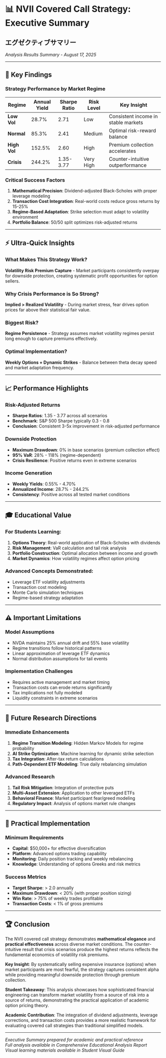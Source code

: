 # 📊 NVII Covered Call Strategy: Executive Summary
## エグゼクティブサマリー

*Analysis Results Summary - August 17, 2025*

---

## 🎯 Key Findings

### Strategy Performance by Market Regime

| Regime | Annual Yield | Sharpe Ratio | Risk Level | Key Insight |
|--------|-------------|--------------|------------|-------------|
| **Low Vol** | 28.7% | 2.71 | Low | Consistent income in stable markets |
| **Normal** | 85.3% | 2.41 | Medium | Optimal risk-reward balance |
| **High Vol** | 152.5% | 2.60 | High | Premium collection accelerates |
| **Crisis** | 244.2% | 1.35-3.77 | Very High | Counter-intuitive outperformance |

### Critical Success Factors

1. **Mathematical Precision**: Dividend-adjusted Black-Scholes with proper leverage modeling
2. **Transaction Cost Integration**: Real-world costs reduce gross returns by 15-25%
3. **Regime-Based Adaptation**: Strike selection must adapt to volatility environment
4. **Portfolio Balance**: 50/50 split optimizes risk-adjusted returns

---

## ⚡ Ultra-Quick Insights

### What Makes This Strategy Work?
**Volatility Risk Premium Capture** - Market participants consistently overpay for downside protection, creating systematic profit opportunities for option sellers.

### Why Crisis Performance is So Strong?
**Implied > Realized Volatility** - During market stress, fear drives option prices far above their statistical fair value.

### Biggest Risk?
**Regime Persistence** - Strategy assumes market volatility regimes persist long enough to capture premiums effectively.

### Optimal Implementation?
**Weekly Options + Dynamic Strikes** - Balance between theta decay speed and market adaptation frequency.

---

## 📈 Performance Highlights

### Risk-Adjusted Returns
- **Sharpe Ratios**: 1.35 - 3.77 across all scenarios
- **Benchmark**: S&P 500 Sharpe typically 0.3 - 0.8
- **Conclusion**: Consistent 3-5x improvement in risk-adjusted performance

### Downside Protection
- **Maximum Drawdown**: 0% in base scenarios (premium collection effect)
- **95% VaR**: 28% - 118% (regime-dependent)
- **Crisis Resilience**: Positive returns even in extreme scenarios

### Income Generation
- **Weekly Yields**: 0.55% - 4.70%
- **Annualized Income**: 28.7% - 244.2%
- **Consistency**: Positive across all tested market conditions

---

## 🎓 Educational Value

### For Students Learning:
1. **Options Theory**: Real-world application of Black-Scholes with dividends
2. **Risk Management**: VaR calculation and tail risk analysis
3. **Portfolio Construction**: Optimal allocation between income and growth
4. **Market Dynamics**: How volatility regimes affect option pricing

### Advanced Concepts Demonstrated:
- Leverage ETF volatility adjustments
- Transaction cost modeling
- Monte Carlo simulation techniques
- Regime-based strategy adaptation

---

## ⚠️ Important Limitations

### Model Assumptions
- NVDA maintains 25% annual drift and 55% base volatility
- Regime transitions follow historical patterns
- Linear approximation of leverage ETF dynamics
- Normal distribution assumptions for tail events

### Implementation Challenges
- Requires active management and market timing
- Transaction costs can erode returns significantly
- Tax implications not fully modeled
- Liquidity constraints in extreme scenarios

---

## 🔮 Future Research Directions

### Immediate Enhancements
1. **Regime Transition Modeling**: Hidden Markov Models for regime probability
2. **AI Strike Optimization**: Machine learning for dynamic strike selection
3. **Tax Integration**: After-tax return calculations
4. **Path-Dependent ETF Modeling**: True daily rebalancing simulation

### Advanced Research
1. **Tail Risk Mitigation**: Integration of protective puts
2. **Multi-Asset Extension**: Application to other leveraged ETFs
3. **Behavioral Finance**: Market participant fear/greed modeling
4. **Regulatory Impact**: Analysis of options market rule changes

---

## 💼 Practical Implementation

### Minimum Requirements
- **Capital**: $50,000+ for effective diversification
- **Platform**: Advanced options trading capability
- **Monitoring**: Daily position tracking and weekly rebalancing
- **Knowledge**: Understanding of options Greeks and risk metrics

### Success Metrics
- **Target Sharpe**: > 2.0 annually
- **Maximum Drawdown**: < 20% (with proper position sizing)
- **Win Rate**: > 75% of weekly trades profitable
- **Transaction Costs**: < 1% of gross premiums

---

## 🏆 Conclusion

The NVII covered call strategy demonstrates **mathematical elegance** and **practical effectiveness** across diverse market conditions. The counter-intuitive result that crisis scenarios produce the highest returns reflects the fundamental economics of volatility risk premiums.

**Key Insight**: By systematically selling expensive insurance (options) when market participants are most fearful, the strategy captures consistent alpha while providing meaningful downside protection through premium collection.

**Student Takeaway**: This analysis showcases how sophisticated financial engineering can transform market volatility from a source of risk into a source of returns, demonstrating the practical application of academic option pricing theory.

**Academic Contribution**: The integration of dividend adjustments, leverage corrections, and transaction costs provides a more realistic framework for evaluating covered call strategies than traditional simplified models.

---

*Executive Summary prepared for academic and practical reference*  
*Full analysis available in Comprehensive Educational Analysis Report*  
*Visual learning materials available in Student Visual Guide*